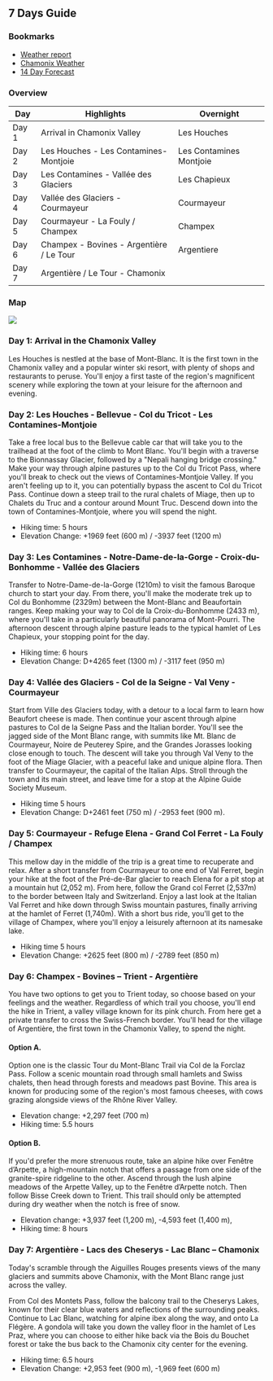 ## 7 Days Guide

### Bookmarks

* [Weather report](https://www.worldweatheronline.com/chamonix-mont-blanc-weather/rhone-alpes/fr.aspx)
* [Chamonix Weather](https://www.chamonix.com/weather,11,en.html)
* [14 Day Forecast](https://www.myweather2.com/City-Town/France/ChamonixMontBlanc/14-Day-Forecast.aspx)

### Overview

| Day |	Highlights | Overnight |
| --- | --- | --- |
| Day 1 | Arrival in Chamonix Valley | Les Houches |
| Day 2 |	Les Houches - Les Contamines-Montjoie |	Les Contamines Montjoie |
| Day 3 | Les Contamines - Vallée des Glaciers |	Les Chapieux |
| Day 4 | Vallée des Glaciers - Courmayeur |	Courmayeur |
| Day 5 | Courmayeur - La Fouly / Champex |	Champex |
| Day 6 | Champex - Bovines - Argentière / Le Tour |	Argentiere |
| Day 7 |	Argentière / Le Tour - Chamonix	  | |

### Map

![](https://cldup.com/RISTLuXqoM.jpeg)

### Day 1: Arrival in the Chamonix Valley

Les Houches is nestled at the base of Mont-Blanc. It is the first town in the Chamonix valley and a popular winter ski resort, with plenty of shops and restaurants to peruse. You'll enjoy a first taste of the region's magnificent scenery while exploring the town at your leisure for the afternoon and evening.

### Day 2: Les Houches - Bellevue - Col du Tricot - Les Contamines-Montjoie

Take a free local bus to the Bellevue cable car that will take you to the trailhead at the foot of the climb to Mont Blanc. You'll begin with a traverse to the Bionnassay Glacier, followed by a "Nepali hanging bridge crossing." Make your way through alpine pastures up to the Col du Tricot Pass, where you'll break to check out the views of Contamines-Montjoie Valley. If you aren't feeling up to it, you can potentially bypass the ascent to Col du Tricot Pass.
Continue down a steep trail to the rural chalets of Miage, then up to Chalets du Truc and a contour around Mount Truc. Descend down into the town of Contamines-Montjoie, where you will spend the night.

* Hiking time: 5 hours
* Elevation Change: +1969 feet (600 m) / -3937 feet (1200 m)

### Day 3: Les Contamines - Notre-Dame-de-la-Gorge - Croix-du-Bonhomme - Vallée des Glaciers

Transfer to Notre-Dame-de-la-Gorge (1210m) to visit the famous Baroque church to start your day. From there, you'll make the moderate trek up to Col du Bonhomme (2329m) between the Mont-Blanc and Beaufortain ranges. Keep making your way to Col de la Croix-du-Bonhomme  (2433 m), where you'll take in a particularly beautiful panorama of Mont-Pourri. The afternoon descent through alpine pasture leads to the typical hamlet of Les Chapieux, your stopping point for the day.

* Hiking time: 6 hours
* Elevation Change: D+4265 feet (1300 m) / -3117 feet (950 m)

### Day 4: Vallée des Glaciers - Col de la Seigne - Val Veny - Courmayeur

Start from Ville des Glaciers today, with a detour to a local farm to learn how Beaufort cheese is made. Then continue your ascent through alpine pastures to Col de la Seigne Pass and the Italian border. You'll see the jagged side of the Mont Blanc range, with summits like Mt. Blanc de Courmayeur, Noire de Peuterey Spire, and the Grandes Jorasses looking close enough to touch. 
The descent will take you through Val Veny to the foot of the Miage Glacier, with a peaceful lake and unique alpine flora. Then transfer to Courmayeur, the capital of the Italian Alps. Stroll through the town and its main street, and leave time for a stop at the Alpine Guide Society Museum.

* Hiking time  5 hours  
* Elevation Change: D+2461 feet (750 m) / -2953 feet (900 m).

### Day 5: Courmayeur - Refuge Elena - Grand Col Ferret - La Fouly / Champex

This mellow day in the middle of the trip is a great time to recuperate and relax. After a short transfer from Courmayeur to one end of Val Ferret, begin your hike at the foot of the Pré-de-Bar glacier to reach Elena for a pit stop at a mountain hut (2,052 m). From here, follow the Grand col Ferret (2,537m) to the border between Italy and Switzerland. Enjoy a last look at the Italian Val Ferret and hike down through Swiss mountain pastures, finally arriving at the hamlet of Ferret (1,740m). With a short bus ride, you'll get to the village of Champex, where you'll enjoy a leisurely afternoon at its namesake lake. 
* Hiking time  5 hours
* Elevation Change: +2625 feet (800 m) / -2789 feet (850 m)

### Day 6: Champex - Bovines – Trient - Argentière

You have two options to get you to Trient today, so choose based on your feelings and the weather.
Regardless of which trail you choose, you'll end the hike in Trient, a valley village known for its pink church. From here get a private transfer to cross the Swiss-French border. You'll head for the village of Argentière, the first town in the Chamonix Valley, to spend the night. 

#### Option A. 

Option one is the classic Tour du Mont-Blanc Trail via Col de la Forclaz Pass. Follow a scenic mountain road through small hamlets and Swiss chalets, then head through forests and meadows past Bovine. This area is known for producing some of the region's most famous cheeses, with cows grazing alongside views of the Rhône River Valley.

* Elevation change: +2,297 feet (700 m)
* Hiking time: 5.5 hours

#### Option B.

If you'd prefer the more strenuous route, take an alpine hike over Fenêtre d’Arpette, a high-mountain notch that offers a passage from one side of the granite-spire ridgeline to the other. Ascend through the lush alpine meadows of the Arpette Valley, up to the Fenêtre d’Arpette notch. Then follow Bisse Creek down to Trient. This trail should only be attempted during dry weather when the notch is free of snow.

* Elevation change: +3,937 feet (1,200 m), -4,593 feet (1,400 m),
* Hiking time: 8 hours

### Day 7: Argentière - Lacs des Cheserys - Lac Blanc – Chamonix

Today's scramble through the Aiguilles Rouges presents views of the many glaciers and summits above Chamonix, with the Mont Blanc range just across the valley.

From Col des Montets Pass, follow the balcony trail to the Cheserys Lakes, known for their clear blue waters and reflections of the surrounding peaks. Continue to Lac Blanc, watching for alpine ibex along the way, and onto La Flégère. A gondola will take you down the valley floor in the hamlet of Les Praz, where you can choose to either hike back via the Bois du Bouchet forest or take the bus back to the Chamonix city center for the evening.

* Hiking time: 6.5 hours
* Elevation Change: +2,953 feet (900 m), -1,969 feet (600 m)

